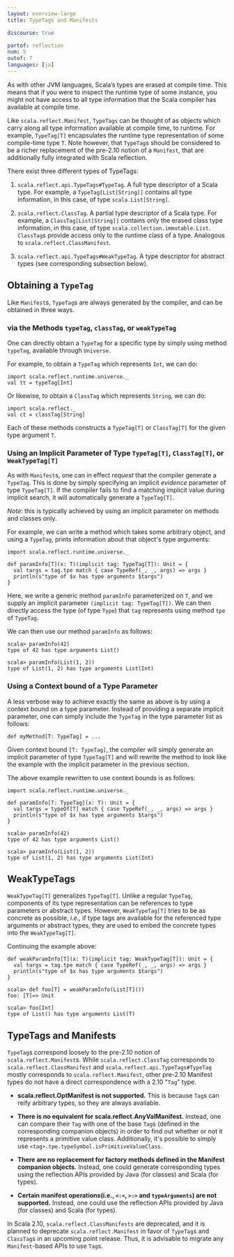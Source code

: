 ```yaml
---
layout: overview-large
title: TypeTags and Manifests

discourse: true

partof: reflection
num: 5
outof: 7
languages: [ja]
---
```


As with other JVM languages, Scala’s types are erased at compile time. This
means that if you were to inspect the runtime type of some instance, you
might not have access to all type information that the Scala compiler has
available at compile time.

Like `scala.reflect.Manifest`, `TypeTags` can be thought of as objects which
carry along all type information available at compile time, to runtime. For
example, `TypeTag[T]` encapsulates the runtime type representation of some
compile-time type `T`. Note however, that `TypeTag`s should be considered to
be a richer replacement of the pre-2.10 notion of a `Manifest`, that are
additionally fully integrated with Scala reflection.

There exist three different types of TypeTags:

1. `scala.reflect.api.TypeTags#TypeTag`.
A full type descriptor of a Scala type. For example, a `TypeTag[List[String]]` contains all type information, in this case, of type `scala.List[String]`.

2. `scala.reflect.ClassTag`.
A partial type descriptor of a Scala type. For example, a `ClassTag[List[String]]` contains only the erased class type information, in this case, of type `scala.collection.immutable.List`. `ClassTag`s provide access only to the runtime class of a type. Analogous to `scala.reflect.ClassManifest`.

3. `scala.reflect.api.TypeTags#WeakTypeTag`.
A type descriptor for abstract types (see corresponding subsection below).

## Obtaining a `TypeTag`

Like `Manifest`s, `TypeTag`s are always generated by the compiler, and can be obtained in three ways.

### via the Methods `typeTag`, `classTag`, or `weakTypeTag`

One can directly obtain a `TypeTag` for a specific type by simply using
method `typeTag`, available through `Universe`.

For example, to obtain a `TypeTag` which represents `Int`, we can do:

    import scala.reflect.runtime.universe._
    val tt = typeTag[Int]

Or likewise, to obtain a `ClassTag` which represents `String`, we can do:

    import scala.reflect._
    val ct = classTag[String]

Each of these methods constructs a `TypeTag[T]` or `ClassTag[T]` for the given
type argument `T`.

### Using an Implicit Parameter of Type `TypeTag[T]`, `ClassTag[T]`, or `WeakTypeTag[T]`

As with `Manifest`s, one can in effect _request_ that the compiler generate a
`TypeTag`. This is done by simply specifying an implicit _evidence_ parameter
of type `TypeTag[T]`. If the compiler fails to find a matching implicit value
during implicit search, it will automatically generate a `TypeTag[T]`.

_Note_: this is typically achieved by using an implicit parameter on methods
and classes only.

For example, we can write a method which takes some arbitrary object, and
using a `TypeTag`, prints information about that object's type arguments:

    import scala.reflect.runtime.universe._

    def paramInfo[T](x: T)(implicit tag: TypeTag[T]): Unit = {
      val targs = tag.tpe match { case TypeRef(_, _, args) => args }
      println(s"type of $x has type arguments $targs")
    }

Here, we write a generic method `paramInfo` parameterized on `T`, and we
supply an implicit parameter `(implicit tag: TypeTag[T])`. We can then
directly access the type (of type `Type`) that `tag` represents using method
`tpe` of `TypeTag`.

We can then use our method `paramInfo` as follows:

    scala> paramInfo(42)
    type of 42 has type arguments List()

    scala> paramInfo(List(1, 2))
    type of List(1, 2) has type arguments List(Int)

### Using a Context bound of a Type Parameter

A less verbose way to achieve exactly the same as above is by using a context
bound on a type parameter. Instead of providing a separate implicit parameter,
one can simply include the `TypeTag` in the type parameter list as follows:

    def myMethod[T: TypeTag] = ...

Given context bound `[T: TypeTag]`, the compiler will simply generate an
implicit parameter of type `TypeTag[T]` and will rewrite the method to look
like the example with the implicit parameter in the previous section.

The above example rewritten to use context bounds is as follows:

    import scala.reflect.runtime.universe._

    def paramInfo[T: TypeTag](x: T): Unit = {
      val targs = typeOf[T] match { case TypeRef(_, _, args) => args }
      println(s"type of $x has type arguments $targs")
    }

    scala> paramInfo(42)
    type of 42 has type arguments List()

    scala> paramInfo(List(1, 2))
    type of List(1, 2) has type arguments List(Int)

## WeakTypeTags

`WeakTypeTag[T]` generalizes `TypeTag[T]`. Unlike a regular `TypeTag`,
components of its type representation can be references to type parameters or
abstract types. However, `WeakTypeTag[T]` tries to be as concrete as possible,
_i.e.,_ if type tags are available for the referenced type arguments or abstract
types, they are used to embed the concrete types into the `WeakTypeTag[T]`.

Continuing the example above:

    def weakParamInfo[T](x: T)(implicit tag: WeakTypeTag[T]): Unit = {
      val targs = tag.tpe match { case TypeRef(_, _, args) => args }
      println(s"type of $x has type arguments $targs")
    }

    scala> def foo[T] = weakParamInfo(List[T]())
    foo: [T]=> Unit

    scala> foo[Int]
    type of List() has type arguments List(T)

## TypeTags and Manifests

`TypeTag`s correspond loosely to the pre-2.10 notion of
`scala.reflect.Manifest`s. While `scala.reflect.ClassTag` corresponds to
`scala.reflect.ClassManifest` and `scala.reflect.api.TypeTags#TypeTag` mostly
corresponds to `scala.reflect.Manifest`, other pre-2.10 Manifest types do not
have a direct correspondence with a 2.10 "`Tag`" type.

- **scala.reflect.OptManifest is not supported.**
This is because `Tag`s can reify arbitrary types, so they are always available.

- **There is no equivalent for scala.reflect.AnyValManifest.**
Instead, one can compare their `Tag` with one of the base `Tag`s (defined in the corresponding companion objects) in order to find out whether or not it represents a primitive value class. Additionally, it's possible to simply use `<tag>.tpe.typeSymbol.isPrimitiveValueClass`.

- **There are no replacement for factory methods defined in the Manifest companion objects.**
Instead, one could generate corresponding types using the reflection APIs provided by Java (for classes) and Scala (for types).

- **Certain manifest operations(i.e., `<:<`, `>:>` and `typeArguments`) are not supported.**
Instead, one could use the reflection APIs provided by Java (for classes) and Scala (for types).

In Scala 2.10, `scala.reflect.ClassManifests` are deprecated, and it is
planned to deprecate `scala.reflect.Manifest` in favor of `TypeTag`s and
`ClassTag`s in an upcoming point release. Thus, it is advisable to migrate any
`Manifest`-based APIs to use `Tag`s.
